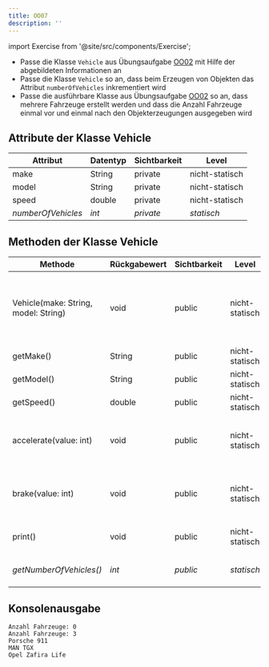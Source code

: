 ```yaml
---
title: OO07
description: ''
---
```


import Exercise from '@site/src/components/Exercise';

- Passe die Klasse `Vehicle` aus Übungsaufgabe [OO02](oo02.md) mit Hilfe der
  abgebildeten Informationen an
- Passe die Klasse `Vehicle` so an, dass beim Erzeugen von Objekten das Attribut
  `numberOfVehicles` inkrementiert wird
- Passe die ausführbare Klasse aus Übungsaufgabe [OO02](oo02.md) so an, dass
  mehrere Fahrzeuge erstellt werden und dass die Anzahl Fahrzeuge einmal vor und
  einmal nach den Objekterzeugungen ausgegeben wird

## Attribute der Klasse Vehicle

| Attribut           | Datentyp | Sichtbarkeit | Level          |
| ------------------ | -------- | ------------ | -------------- |
| make               | String   | private      | nicht-statisch |
| model              | String   | private      | nicht-statisch |
| speed              | double   | private      | nicht-statisch |
| _numberOfVehicles_ | _int_    | _private_    | _statisch_     |

## Methoden der Klasse Vehicle

| Methode                              | Rückgabewert | Sichtbarkeit | Level          | Beschreibung                                                                          |
| ------------------------------------ | ------------ | ------------ | -------------- | ------------------------------------------------------------------------------------- |
| Vehicle(make: String, model: String) | void         | public       | nicht-statisch | _Festlegen des Herstellers und des Modells sowie Inkrementieren der Anzahl Fahrzeuge_ |
| getMake()                            | String       | public       | nicht-statisch | Rückgabe des Herstellers                                                              |
| getModel()                           | String       | public       | nicht-statisch | Rückgabe des Modells                                                                  |
| getSpeed()                           | double       | public       | nicht-statisch | Rückgabe der Geschwindigkeit                                                          |
| accelerate(value: int)               | void         | public       | nicht-statisch | Erhöhung der Geschwindigkeit um den eingehenden Wert                                  |
| brake(value: int)                    | void         | public       | nicht-statisch | Reduzierung der Geschwindigkeit um den eingehenden Wert                               |
| print()                              | void         | public       | nicht-statisch | Ausgabe: Hersteller Modell                                                            |
| _getNumberOfVehicles()_              | _int_        | _public_     | _statisch_     | _Rückgabe der Anzahl Fahrzeuge_                                                       |

## Konsolenausgabe

```console
Anzahl Fahrzeuge: 0
Anzahl Fahrzeuge: 3
Porsche 911
MAN TGX
Opel Zafira Life
```

<Exercise pullRequest="29" branchSuffix="oo/07" />
